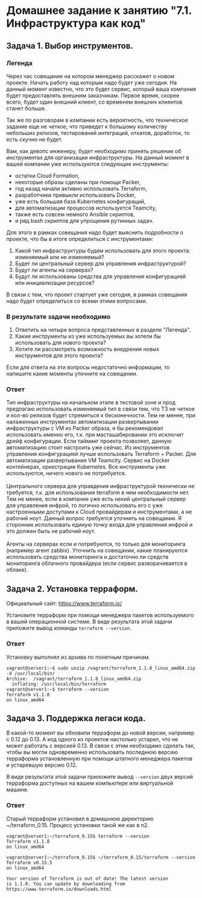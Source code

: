 # Домашнее задание к занятию "7.1. Инфраструктура как код"

## Задача 1. Выбор инструментов. 
 
### Легенда
 
Через час совещание на котором менеджер расскажет о новом проекте. Начать работу над которым надо 
будет уже сегодня. 
На данный момент известно, что это будет сервис, который ваша компания будет предоставлять внешним заказчикам.
Первое время, скорее всего, будет один внешний клиент, со временем внешних клиентов станет больше.

Так же по разговорам в компании есть вероятность, что техническое задание еще не четкое, что приведет к большому
количеству небольших релизов, тестирований интеграций, откатов, доработок, то есть скучно не будет.  
   
Вам, как девопс инженеру, будет необходимо принять решение об инструментах для организации инфраструктуры.
На данный момент в вашей компании уже используются следующие инструменты: 
- остатки Сloud Formation, 
- некоторые образы сделаны при помощи Packer,
- год назад начали активно использовать Terraform, 
- разработчики привыкли использовать Docker, 
- уже есть большая база Kubernetes конфигураций, 
- для автоматизации процессов используется Teamcity, 
- также есть совсем немного Ansible скриптов, 
- и ряд bash скриптов для упрощения рутинных задач.  

Для этого в рамках совещания надо будет выяснить подробности о проекте, что бы в итоге определиться с инструментами:

1. Какой тип инфраструктуры будем использовать для этого проекта: изменяемый или не изменяемый?
2. Будет ли центральный сервер для управления инфраструктурой?
3. Будут ли агенты на серверах?
4. Будут ли использованы средства для управления конфигурацией или инициализации ресурсов? 
 
В связи с тем, что проект стартует уже сегодня, в рамках совещания надо будет определиться со всеми этими вопросами.

### В результате задачи необходимо

1. Ответить на четыре вопроса представленных в разделе "Легенда". 
2. Какие инструменты из уже используемых вы хотели бы использовать для нового проекта? 
3. Хотите ли рассмотреть возможность внедрения новых инструментов для этого проекта? 

Если для ответа на эти вопросы недостаточно информации, то напишите какие моменты уточните на совещании.

### Ответ

Тип инфраструктуры на начальном этапе в тестовой зоне и прод предлагаю использовать изменяемый тип в связи тем, что ТЗ не четкое и кол-во релизов будет стремиться к бесконечности. Тем не менее, при налаженных инструментах автоматизации развертывании инфраструктуры с VM из Packer образа, я бы рекомендовал использовать именно его, т.к. при масташабировании это исключит дрейф конфигурации. Если тайминг проекта позволяет, данную автоматизацию стоит настроить уже сейчас. 
Из инструментов управления конфигурацией лучше использовать Terraform + Packer.  Для автоматизации развертывания VM Teamcity.   Сервис на Docker контейнерах, оркестрация Kubernetes. Все инструменты уже используются, ничего нового не потребуется.<br><br>
Центрального сервера для управдения инфраструктурой технически не требуется, т.к. для использования terraform в нем необходимости нет. Тем не менее, если в компании уже есть некий центральный сервер для управления инфрой, то логично использовать его с уже настроенными доступами к Cloud провайдерам и инструментами, а не рабочий ноут. Данный вопрос требуется уточнить на совещании. Я сторонник использовать единую точку входа для управления инфрой и это должен быть не рабочий ноут.<br><br>
Агенты на серверах если и потребуются, то только для мониторинга (например агент zabbix). Уточнить на совещании, какие планируются использовать средства мониторинга и достаточно ли средств мониторинга облачного провайдера (если сервис разворачивается в облаке). 

## Задача 2. Установка терраформ. 

Официальный сайт: https://www.terraform.io/

Установите терраформ при помощи менеджера пакетов используемого в вашей операционной системе.
В виде результата этой задачи приложите вывод команды `terraform --version`.

### Ответ

Установку выполнял из архива по понятным причинам.
```
vagrant@server1:~$ sudo unzip /vagrant/terraform_1.1.8_linux_amd64.zip -d /usr/local/bin/
Archive:  /vagrant/terraform_1.1.8_linux_amd64.zip
  inflating: /usr/local/bin/terraform  
vagrant@server1:~$ terraform --version
Terraform v1.1.8
on linux_amd64
```

## Задача 3. Поддержка легаси кода. 

В какой-то момент вы обновили терраформ до новой версии, например с 0.12 до 0.13. 
А код одного из проектов настолько устарел, что не может работать с версией 0.13. 
В связи с этим необходимо сделать так, чтобы вы могли одновременно использовать последнюю версию терраформа установленную при помощи
штатного менеджера пакетов и устаревшую версию 0.12. 

В виде результата этой задачи приложите вывод `--version` двух версий терраформа доступных на вашем компьютере 
или виртуальной машине.

### Ответ

Старый терраформ установил в домашнюю директорию ~/terraform_0.15. Процесс установки такой же как в п2.
```
vagrant@server1:~/terraform_0.15$ terraform --version
Terraform v1.1.8
on linux_amd64

vagrant@server1:~/terraform_0.15$ ~/terraform_0.15/terraform --version
Terraform v0.15.5
on linux_amd64

Your version of Terraform is out of date! The latest version
is 1.1.8. You can update by downloading from https://www.terraform.io/downloads.html
```
